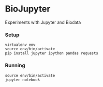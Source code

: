 # BioJupyter

Experiments with Jupyter and Biodata

### Setup

```
virtualenv env
source env/bin/activate
pip install jupyter ipython pandas requests
```

### Running

```
source env/bin/activate
jupyter notebook
```

